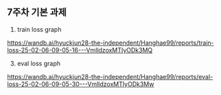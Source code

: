 ## 7주차 기본 과제

1. train loss graph
   
https://wandb.ai/hyuckjun28-the-independent/Hanghae99/reports/train-loss-25-02-06-09-05-16---VmlldzoxMTIyODk3MQ

3. eval loss graph
   
https://wandb.ai/hyuckjun28-the-independent/Hanghae99/reports/eval-loss-25-02-06-09-05-30---VmlldzoxMTIyODk3Mw
